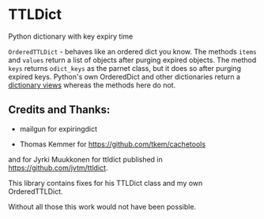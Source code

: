TTLDict
=======

Python dictionary with key expiry time

`OrderedTTLDict` - behaves like an ordered dict you know.
The methods `items` and `values` return a list of objects after purging expired
objects. The method `keys` returns `odict_keys` as the parnet class, but it does
so after purging expired keys.
Python's own OrderedDict and other dictionaries return a [dictionary views][1]
whereas the methods here do not.


Credits and Thanks:
-------------------

- mailgun for expiringdict

- Thomas Kemmer for
  https://github.com/tkem/cachetools

and for Jyrki Muukkonen for ttldict
published in https://github.com/jvtm/ttldict.

This library contains fixes for his TTLDict class
and my own OrderedTTLDict.

Without all those this work would not have been possible.

[1]: https://docs.python.org/3/library/stdtypes.html#dictionary-view-objects
